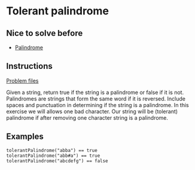 # Tolerant palindrome

## Nice to solve before

* [Palindrome](../basic/Palindrome.md)

## Instructions

[Problem files](.)

Given a string, return true if the string is a palindrome or false if it is not.  Palindromes are strings that form the same word if it is
reversed. Include spaces and punctuation in determining if the string is a palindrome. In this exercise we will allows one bad character.
Our string will be (tolerant) palindrome if after removing one character string is a palindrome.


## Examples

```
tolerantPalindrome("abba") == true
tolerantPalindrome("abb#a") == true
tolerantPalindrome("abcdefg") == false

```

